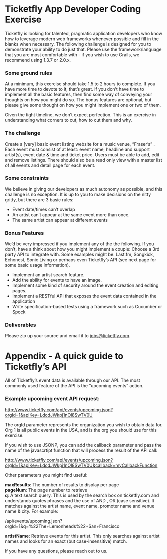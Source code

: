 Ticketfly App Developer Coding Exercise
===========================================

Ticketfly is looking for talented, pragmatic application developers who know how to  leverage modern web frameworks whenever possible and fill in the blanks when necessary. The following challenge is designed for you to demonstrate your ability to do just that. Please use the framework/language that you are most comfortable with - if you wish to use Grails, we recommend using 1.3.7 or 2.0.x.

### Some ground rules
At a minimum, this exercise should take 1.5 to 2 hours to complete. If you have more time to devote to it, that’s great. If you don’t have time to implement all the basic features, then find some way of conveying your thoughts on how you might do so. The bonus features are optional, but please give some thought on how you might implement one or two of them.

Given the tight timeline, we don’t expect perfection. This is an exercise in understanding what corners to cut, how to cut them and why.

### The challenge
Create a [very] basic event listing website for a music venue, “Fraser’s” . Each event must consist of at least: event name, headline and support artist(s), event date & time and ticket price. Users must be able to add, edit and remove listings. There should also be a read only view with a master list of all events and detail page for each event.

### Some constraints
We believe in giving our developers as much autonomy as possible, and this challenge is no exception. It is up to you to make decisions on the nitty gritty, but there are 3 basic rules:

* Event date/times can’t overlap
* An artist can’t appear at the same event more than once.
* The same artist can appear at different events

### Bonus Features
We’d be very impressed if you implement any of the the following. If you don’t, have a think about how you might implement a couple:
Choose a 3rd party API to integrate with. Some examples might be: Last.fm, Songkick, Echonest, Sonic Living or perhaps even Ticketfly’s API (see next page for some basic usage information).

* Implement an artist search feature.
* Add the ability for events to have an image.
* Implement some kind of security around the event creation and editing pages.
* Implement a RESTful API that exposes the event data contained in the application
* Write specification-based tests using a framework such as Cucumber or Spock

### Deliverables
Please zip up your source and email it to jobs@ticketfly.com.

Appendix - A quick guide to Ticketfly’s API
===========================================

All of Ticketfly’s event data is available through our API. The most commonly used feature of the API is the “upcoming events” action. 

### Example upcoming event API request:

http://www.ticketfly.com/api/events/upcoming.json?orgId=1&apiKey=LdcdJWkpj1nOl8SwTV0U

The orgId parameter represents the organization you wish to obtain data for. Org 1 is all public events in the USA, and is the org you should use for this exercise.

If you wish to use JSONP, you can add the callback parameter and pass the name of the javascrtipt function that will process the result of the API call:

http://www.ticketfly.com/api/events/upcoming.json?orgId=1&apiKey=LdcdJWkpj1nOl8SwTV0U&callback=myCallbackFunction

Other parameters you might find useful:

**maxResults**: The number of results to display per page  
**pageNum**: The page number to retrieve   
**q**: A text search query. This is used by the search box on ticketfly.com and understands quotes phrases and the use of AND , OR (case sensitive). It matches against the artist name, event name, promoter name and venue name & city. For example:

/api/events/upcoming.json?orgId=1&q=%22The+Lemonheads%22+San+Francisco

**artistName**: Retrieve events for this artist. This only searches against artist names and looks for an exact (but case-insensitive) match.

If you have any questions, please reach out to us.

